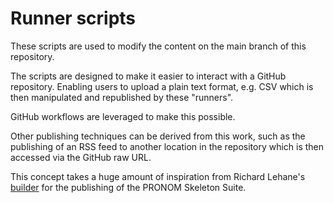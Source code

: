 # Runner scripts

These scripts are used to modify the content on the main branch of this
repository.

The scripts are designed to make it easier to interact with a GitHub
repository. Enabling users to upload a plain text format, e.g. CSV which
is then manipulated and republished by these "runners".

GitHub workflows are leveraged to make this possible.

Other publishing techniques can be derived from this work, such as the
publishing of an RSS feed to another location in the repository which
is then accessed via the GitHub raw URL.

This concept takes a huge amount of inspiration from Richard Lehane's
[builder][build-1] for the publishing of the PRONOM Skeleton Suite.

[build-1]: https://github.com/richardlehane/builder
